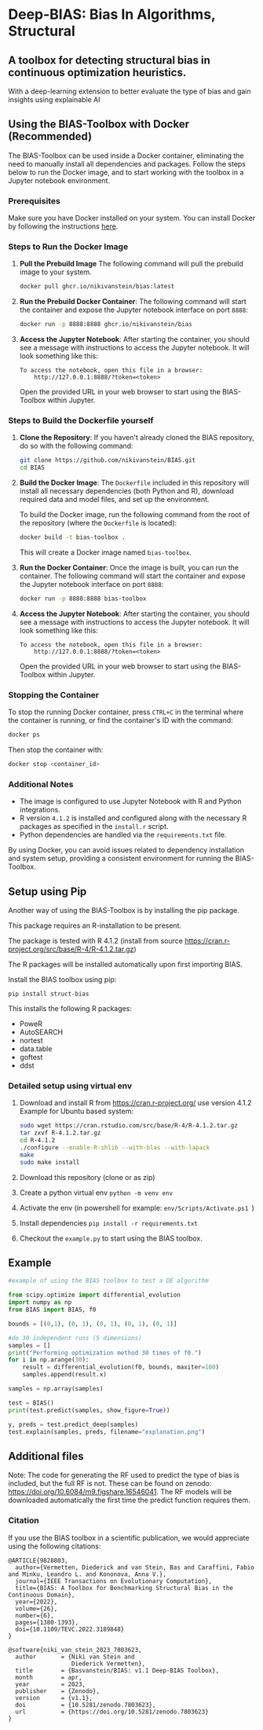# Deep-BIAS: Bias In Algorithms, Structural
## A toolbox for detecting structural bias in continuous optimization heuristics.

With a deep-learning extension to better evaluate the type of bias and gain insights using explainable AI



## Using the BIAS-Toolbox with Docker (Recommended)

The BIAS-Toolbox can be used inside a Docker container, eliminating the need to manually install all dependencies and packages. Follow the steps below to run the Docker image, and to start working with the toolbox in a Jupyter notebook environment.

### Prerequisites

Make sure you have Docker installed on your system. You can install Docker by following the instructions [here](https://docs.docker.com/get-docker/).

### Steps to Run the Docker Image

1. **Pull the Prebuild Image**
   The following command will pull the prebuild image to your system.

   ```bash
   docker pull ghcr.io/nikivanstein/bias:latest
   ```

2. **Run the Prebuild Docker Container**:
   The following command will start the container and expose the Jupyter notebook interface on port `8888`:
   
   ```bash
   docker run -p 8888:8888 ghcr.io/nikivanstein/bias
   ```

3. **Access the Jupyter Notebook**:
   After starting the container, you should see a message with instructions to access the Jupyter notebook. It will look something like this:
   
   ```
   To access the notebook, open this file in a browser:
       http://127.0.0.1:8888/?token=<token>
   ```
   
   Open the provided URL in your web browser to start using the BIAS-Toolbox within Jupyter.


### Steps to Build the Dockerfile yourself

1. **Clone the Repository**:
   If you haven't already cloned the BIAS repository, do so with the following command:
   
   ```bash
   git clone https://github.com/nikivanstein/BIAS.git
   cd BIAS
   ```

2. **Build the Docker Image**:
   The `Dockerfile` included in this repository will install all necessary dependencies (both Python and R), download required data and model files, and set up the environment.

   To build the Docker image, run the following command from the root of the repository (where the `Dockerfile` is located):
   
   ```bash
   docker build -t bias-toolbox .
   ```

   This will create a Docker image named `bias-toolbox`.

3. **Run the Docker Container**:
   Once the image is built, you can run the container. The following command will start the container and expose the Jupyter notebook interface on port `8888`:
   
   ```bash
   docker run -p 8888:8888 bias-toolbox
   ```

4. **Access the Jupyter Notebook**:
   After starting the container, you should see a message with instructions to access the Jupyter notebook. It will look something like this:
   
   ```
   To access the notebook, open this file in a browser:
       http://127.0.0.1:8888/?token=<token>
   ```
   
   Open the provided URL in your web browser to start using the BIAS-Toolbox within Jupyter.


### Stopping the Container

To stop the running Docker container, press `CTRL+C` in the terminal where the container is running, or find the container's ID with the command:

```bash
docker ps
```

Then stop the container with:

```bash
docker stop <container_id>
```

### Additional Notes

- The image is configured to use Jupyter Notebook with R and Python integrations.
- R version `4.1.2` is installed and configured along with the necessary R packages as specified in the `install.r` script.
- Python dependencies are handled via the `requirements.txt` file.

By using Docker, you can avoid issues related to dependency installation and system setup, providing a consistent environment for running the BIAS-Toolbox.


## Setup using Pip

Another way of using the BIAS-Toolbox is by installing the pip package.

This package requires an R-installation to be present.

The package is tested with R 4.1.2 (install from source https://cran.r-project.org/src/base/R-4/R-4.1.2.tar.gz)

The R packages will be installed automatically upon first importing BIAS.

Install the BIAS toolbox using pip:

    pip install struct-bias

This installs the following R packages:

- PoweR
- AutoSEARCH
- nortest
- data.table
- goftest
- ddst


### Detailed setup using virtual env

1. Download and install R from https://cran.r-project.org/ use version 4.1.2  
   Example for Ubuntu based system:
    ```sh
    sudo wget https://cran.rstudio.com/src/base/R-4/R-4.1.2.tar.gz  
    tar zxvf R-4.1.2.tar.gz  
    cd R-4.1.2  
    ./configure --enable-R-shlib --with-blas --with-lapack
    make  
    sudo make install  
    ```
    
2. Download this repository (clone or as zip)
3. Create a python virtual env `python -m venv env`
4. Activate the env (in powershell for example: `env/Scripts/Activate.ps1 `)
5. Install dependencies `pip install -r requirements.txt`
6. Checkout the `example.py` to start using the BIAS toolbox.


## Example

```py
#example of using the BIAS toolbox to test a DE algorithm

from scipy.optimize import differential_evolution
import numpy as np
from BIAS import BIAS, f0

bounds = [(0,1), (0, 1), (0, 1), (0, 1), (0, 1)]

#do 30 independent runs (5 dimensions)
samples = []
print("Performing optimization method 30 times of f0.")
for i in np.arange(30):
    result = differential_evolution(f0, bounds, maxiter=100)
    samples.append(result.x)

samples = np.array(samples)

test = BIAS()
print(test.predict(samples, show_figure=True))

y, preds = test.predict_deep(samples)
test.explain(samples, preds, filename="explanation.png")
```

## Additional files

Note: The code for generating the RF used to predict the type of bias is included, but the full RF is not. These can be found on zenodo: https://doi.org/10.6084/m9.figshare.16546041.
The RF models will be downloaded automatically the first time the predict function requires them.

### Citation

If you use the BIAS toolbox in a scientific publication, we would appreciate using the following citations:

```
@ARTICLE{9828803,
  author={Vermetten, Diederick and van Stein, Bas and Caraffini, Fabio and Minku, Leandro L. and Kononova, Anna V.},
  journal={IEEE Transactions on Evolutionary Computation}, 
  title={BIAS: A Toolbox for Benchmarking Structural Bias in the Continuous Domain}, 
  year={2022},
  volume={26},
  number={6},
  pages={1380-1393},
  doi={10.1109/TEVC.2022.3189848}
}

@software{niki_van_stein_2023_7803623,
  author       = {Niki van Stein and
                  Diederick Vermetten},
  title        = {Basvanstein/BIAS: v1.1 Deep-BIAS Toolbox},
  month        = apr,
  year         = 2023,
  publisher    = {Zenodo},
  version      = {v1.1},
  doi          = {10.5281/zenodo.7803623},
  url          = {https://doi.org/10.5281/zenodo.7803623}
}
```
